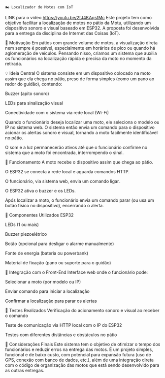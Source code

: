 	🏍️ Localizador de Motos com IoT
LINK para o video https://youtu.be/2tJ4KAqsfMc
Este projeto tem como objetivo facilitar a localização de motos no pátio da Motu, utilizando um dispositivo sonoro e visual baseado em ESP32. A proposta foi desenvolvida para a entrega da disciplina de Internet das Coisas (IoT).

📌 Motivação
Em pátios com grande volume de motos, a visualização direta nem sempre é possível, especialmente em horários de pico ou quando há aglomeração de veículos. Pensando nisso, criamos um sistema que auxilia os funcionários na localização rápida e precisa da moto no momento da retirada.

💡 Ideia Central
O sistema consiste em um dispositivo colocado na moto assim que ela chega no pátio, preso de forma simples (como um pano ao redor do guidão), contendo:

Buzzer (apito sonoro)

LEDs para sinalização visual

Conectividade com o sistema via rede local (Wi-Fi)

Quando o funcionário deseja localizar uma moto, ele seleciona o modelo ou IP no sistema web. O sistema então envia um comando para o dispositivo acionar os alertas sonoro e visual, tornando a moto facilmente identificável no pátio.

O som e a luz permanecerão ativos até que o funcionário confirme no sistema que a moto foi encontrada, interrompendo o sinal.

🧠 Funcionamento
A moto recebe o dispositivo assim que chega ao pátio.

O ESP32 se conecta à rede local e aguarda comandos HTTP.

O funcionário, via sistema web, envia um comando ligar.

O ESP32 ativa o buzzer e os LEDs.

Após localizar a moto, o funcionário envia um comando parar (ou usa um botão físico no dispositivo), encerrando o alerta.

🔧 Componentes Utilizados
ESP32

LEDs (1 ou mais)

Buzzer piezoelétrico

Botão (opcional para desligar o alarme manualmente)

Fonte de energia (bateria ou powerbank)

Material de fixação (pano ou suporte para o guidão)

📲 Integração com o Front-End
Interface web onde o funcionário pode:

Selecionar a moto (por modelo ou IP)

Enviar comando para iniciar a localização

Confirmar a localização para parar os alertas

🧪 Testes Realizados
Verificação do acionamento sonoro e visual ao receber o comando

Teste de comunicação via HTTP local com o IP do ESP32

Testes com diferentes distâncias e obstáculos no pátio

📝 Considerações Finais
Este sistema tem o objetivo de otimizar o tempo dos funcionários e reduzir erros na entrega das motos. É um projeto simples, funcional e de baixo custo, com potencial para expansão futura (uso de GPS, conexão com banco de dados, etc.), além de uma integração direta com o código de organização das motos que está sendo desenvolvido para as outras entregas.
